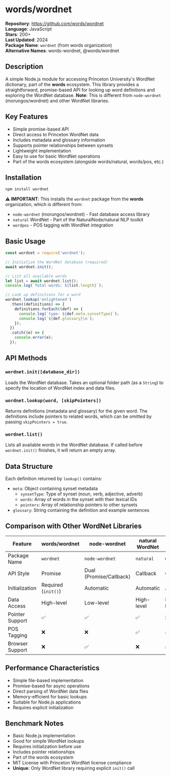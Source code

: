 # words/wordnet

**Repository**: https://github.com/words/wordnet  
**Language**: JavaScript  
**Stars**: 200+  
**Last Updated**: 2024  
**Package Name**: `wordnet` (from words organization)  
**Alternative Names**: words-wordnet, @words/wordnet  

## Description
A simple Node.js module for accessing Princeton University's WordNet dictionary, part of the **words** ecosystem. This library provides a straightforward, promise-based API for looking up word definitions and exploring the WordNet database. **Note**: This is different from `node-wordnet` (morungos/wordnet) and other WordNet libraries.

## Key Features
- Simple promise-based API
- Direct access to Princeton WordNet data
- Includes metadata and glossary information
- Supports pointer relationships between synsets
- Lightweight implementation
- Easy to use for basic WordNet operations
- Part of the words ecosystem (alongside words/natural, words/pos, etc.)

## Installation
```bash
npm install wordnet
```

**⚠️ IMPORTANT**: This installs the `wordnet` package from the **words** organization, which is different from:
- `node-wordnet` (morungos/wordnet) - Fast database access library
- `natural` WordNet - Part of the NaturalNode/natural NLP toolkit
- `wordpos` - POS tagging with WordNet integration

## Basic Usage
```javascript
const wordnet = require('wordnet');

// Initialize the WordNet database (required)
await wordnet.init();

// List all available words
let list = await wordnet.list();
console.log(`Total words: ${list.length}`);

// Look up definitions for a word
wordnet.lookup('enlightened')
  .then((definitions) => {
    definitions.forEach((def) => {
      console.log(`type: ${def.meta.synsetType}`);
      console.log(`${def.glossary}\n`);
    });
  })
  .catch((e) => {
    console.error(e);
  });
```

## API Methods

### `wordnet.init([database_dir])`
Loads the WordNet database. Takes an optional folder path (as a `String`) to specify the location of WordNet index and data files.

### `wordnet.lookup(word, [skipPointers])`
Returns definitions (metadata and glossary) for the given word. The definitions include pointers to related words, which can be omitted by passing `skipPointers = true`.

### `wordnet.list()`
Lists all available words in the WordNet database. If called before `wordnet.init()` finishes, it will return an empty array.

## Data Structure
Each definition returned by `lookup()` contains:
- `meta`: Object containing synset metadata
  - `synsetType`: Type of synset (noun, verb, adjective, adverb)
  - `words`: Array of words in the synset with their lexical IDs
  - `pointers`: Array of relationship pointers to other synsets
- `glossary`: String containing the definition and example sentences

## Comparison with Other WordNet Libraries

| Feature | words/wordnet | node-wordnet | natural WordNet | wordpos |
|---------|---------------|--------------|-----------------|---------|
| Package Name | `wordnet` | `node-wordnet` | `natural` | `wordpos` |
| API Style | Promise | Dual (Promise/Callback) | Callback | Callback |
| Initialization | Required (`init()`) | Automatic | Automatic | Automatic |
| Data Access | High-level | Low-level | High-level | High-level |
| Pointer Support | ✅ | ✅ | ✅ | ❌ |
| POS Tagging | ❌ | ❌ | ✅ | ✅ |
| Browser Support | ❌ | ✅ | ❌ | ✅ |

## Performance Characteristics
- Simple file-based implementation
- Promise-based for async operations
- Direct parsing of WordNet data files
- Memory-efficient for basic lookups
- Suitable for Node.js applications
- Requires explicit initialization

## Benchmark Notes
- Basic Node.js implementation
- Good for simple WordNet lookups
- Requires initialization before use
- Includes pointer relationships
- Part of the words ecosystem
- MIT License with Princeton WordNet license compliance
- **Unique**: Only WordNet library requiring explicit `init()` call